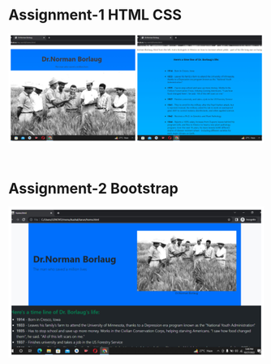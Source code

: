 <h1>Assignment-1 HTML CSS</h1>
<p align="left"> <img src="new5.jpg"> </p>
<br/>
<h1>Assignment-2 Bootstrap</h1>
<p align="left"> <img src="new4.jpg"> </p>

<br/>
